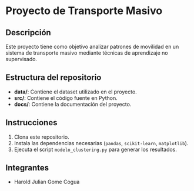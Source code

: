 # Proyecto de Transporte Masivo

## Descripción
Este proyecto tiene como objetivo analizar patrones de movilidad en un sistema de transporte masivo mediante técnicas de aprendizaje no supervisado.

## Estructura del repositorio
- **data/**: Contiene el dataset utilizado en el proyecto.
- **src/**: Contiene el código fuente en Python.
- **docs/**: Contiene la documentación del proyecto.

## Instrucciones
1. Clona este repositorio.
2. Instala las dependencias necesarias (`pandas`, `scikit-learn`, `matplotlib`).
3. Ejecuta el script `modelo_clustering.py` para generar los resultados.

## Integrantes
- Harold Julian Gome Cogua
